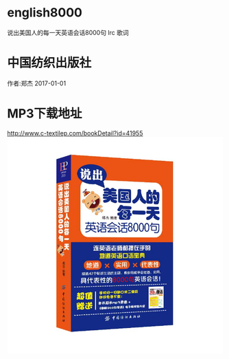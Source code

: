 # english8000
说出美国人的每一天英语会话8000句
lrc 歌词
# 中国纺织出版社
作者:郑杰
2017-01-01
# MP3下载地址
http://www.c-textilep.com/bookDetail?id=41955
![说出美国人的每一天英语会话8000句](cover8000.jpg)  
